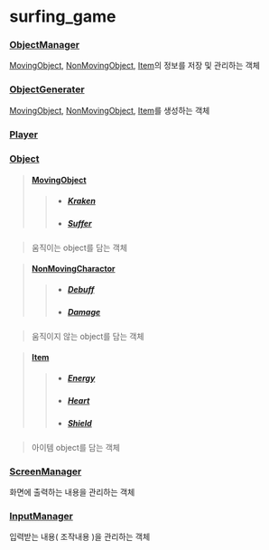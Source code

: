# surfing_game

### [ ObjectManager ](ObjectManager.md)

  [MovingObject](movingObject.md), [NonMovingObject](NonMovingObject.md), [Item](Item.md)의 정보를 저장 및 관리하는 객체
  
### [ObjectGenerater](ObjectGenerater.md)

  [MovingObject](movingObject.md), [NonMovingObject](NonMovingObject.md), [Item](Item.md)를 생성하는 객체

### [Player](Player.md)

### [Object](Object.md)

>#### [MovingObject](MovingObject.md)
> >  + ##### [Kraken](Kraken.md)
> >  + ##### [Suffer](Suffer.md)

>  움직이는 object를 담는 객체

>#### [NonMovingCharactor](NonMovingCharactor.md)
> >  + ##### [Debuff](Debuff.md)
> >  + ##### [Damage](Damage.md)

>  움직이지 않는 object를 담는 객체
  
> #### [Item](Item.md)
> >  + ##### [Energy](Energy.md)
> >  + ##### [Heart](Heart.md)
> >  + ##### [Shield](Shield.md)
  
>   아이템 object를 담는 객체

### [ScreenManager](ScreenManager.md)

  화면에 출력하는 내용을 관리하는 객체

### [InputManager](InputManager.md)

  입력받는 내용( 조작내용 )을 관리하는 객체
 
